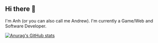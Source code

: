 ## Hi there 👋

I'm Anh (or you can also call me Andrew). I'm currently a Game/Web and Software Developer. 

[![Anurag's GitHub stats](https://github-readme-stats.vercel.app/api?username=Sir-Apple)](https://github.com/anuraghazra/github-readme-stats)

